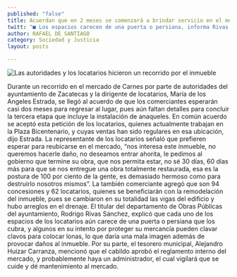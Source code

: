 ```yaml
---
published: "false"
title: Acuerdan que en 2 meses se comenzará a brindar servicio en el mercado de Carnes
twitt: "■ Los espacios carecen de una puerta o persiana, informa Rivas Sánchez"
author: RAFAEL DE SANTIAGO
category: Sociedad y Justicia
layout: posts

---
```


![Las autoridades y los locatarios hicieron un recorrido por el inmueble 
](http://i.imgur.com/YkN3RZAm.jpg)

Durante un recorrido en el mercado de Carnes por parte de autoridades del ayuntamiento de Zacatecas y la dirigente de locatarios, María de los Angeles Estrada, se llegó al acuerdo de que los comerciantes esperarán casi dos meses para regresar al lugar, pues aún faltan detalles para concluir la tercera etapa que incluye la instalación de anaqueles.
En común acuerdo se aceptó esta petición de los locatarios, quienes actualmente trabajan en la Plaza Bicentenario, y cuyas ventas han sido regulares en esa ubicación, dijo Estrada.
La representante de los locatarios señaló que prefieren esperar para reubicarse en el mercado, “nos interesa este inmueble, no queremos hacerle daño, no deseamos entrar ahorita, le pedimos al gobierno que termine su obra, que nos permita estar, no sé 30 días, 60 días más para que se nos entregue una obra totalmente restaurada, esa es la postura de 100 por ciento de la gente, es demasiado hermoso como para destruirlo nosotros mismos”.
La también comerciante agregó que son 94 concesiones y 62 locatarios, quienes se beneficiarán con la remodelación del inmueble, pues se cambiaron en su totalidad las vigas del edificio y hubo arreglos en el drenaje.
El titular del departamento de Obras Públicas del ayuntamiento, Rodrigo Rivas Sánchez, explicó que cada uno de los espacios de los locatarios aún carece de una puerta o persiana que los cubra, y algunos en su intento por proteger su mercancía pueden clavar clavos para colocar lonas, lo que daría una mala imagen además de provocar daños al inmueble.
Por su parte, el tesorero municipal, Alejandro Huizar Carranza, mencionó que el cabildo aprobó el reglamento interno del mercado, y probablemente haya un administrador, el cual vigilará que se cuide y dé mantenimiento al mercado.
